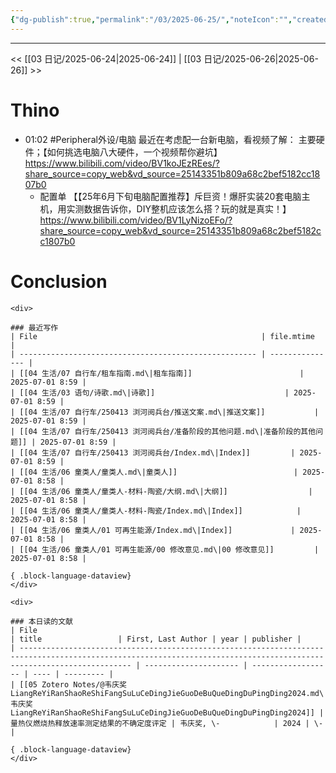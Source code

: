 ```yaml
---
{"dg-publish":true,"permalink":"/03/2025-06-25/","noteIcon":"","created":"2025-01-31T00:35","updated":"2025-07-01T13:38"}
---
```



---
<< [[03 日记/2025-06-24\|2025-06-24]]  |  [[03 日记/2025-06-26\|2025-06-26]]  >>

# Thino
- 01:02
    #Peripheral外设/电脑
    最近在考虑配一台新电脑，看视频了解：
    主要硬件；【如何挑选电脑八大硬件，一个视频帮你避坑】 https://www.bilibili.com/video/BV1koJEzREes/?share_source=copy_web&vd_source=25143351b809a68c2bef5182cc1807b0
    - 配置单 【【25年6月下旬电脑配置推荐】斥巨资！爆肝实装20套电脑主机，用实测数据告诉你，DIY整机应该怎么搭？玩的就是真实！】 https://www.bilibili.com/video/BV1LyNizoEFo/?share_source=copy_web&vd_source=25143351b809a68c2bef5182cc1807b0

# Conclusion
````ad-flex
<div>

### 最近写作
| File                                                  | file.mtime      |
| ----------------------------------------------------- | --------------- |
| [[04 生活/07 自行车/租车指南.md\|租车指南]]                        | 2025-07-01 8:59 |
| [[04 生活/03 语句/诗歌.md\|诗歌]]                             | 2025-07-01 8:59 |
| [[04 生活/07 自行车/250413 浏河阅兵台/推送文案.md\|推送文案]]           | 2025-07-01 8:59 |
| [[04 生活/07 自行车/250413 浏河阅兵台/准备阶段的其他问题.md\|准备阶段的其他问题]] | 2025-07-01 8:59 |
| [[04 生活/07 自行车/250413 浏河阅兵台/Index.md\|Index]]         | 2025-07-01 8:59 |
| [[04 生活/06 童类人/童类人.md\|童类人]]                          | 2025-07-01 8:58 |
| [[04 生活/06 童类人/童类人-材料-陶瓷/大纲.md\|大纲]]                  | 2025-07-01 8:58 |
| [[04 生活/06 童类人/童类人-材料-陶瓷/Index.md\|Index]]            | 2025-07-01 8:58 |
| [[04 生活/06 童类人/01 可再生能源/Index.md\|Index]]             | 2025-07-01 8:58 |
| [[04 生活/06 童类人/01 可再生能源/00 修改意见.md\|00 修改意见]]         | 2025-07-01 8:58 |

{ .block-language-dataview}
</div>

<div>

### 本日读的文献
| File                                                                                                                                                                  | title                 | First, Last Author | year | publisher |
| --------------------------------------------------------------------------------------------------------------------------------------------------------------------- | --------------------- | ------------------ | ---- | --------- |
| [[05 Zotero Notes/@韦庆奖LiangReYiRanShaoReShiFangSuLuCeDingJieGuoDeBuQueDingDuPingDing2024.md\|@韦庆奖LiangReYiRanShaoReShiFangSuLuCeDingJieGuoDeBuQueDingDuPingDing2024]] | 量热仪燃烧热释放速率测定结果的不确定度评定 | 韦庆奖, \-            | 2024 | \-        |

{ .block-language-dataview}
</div>
````
